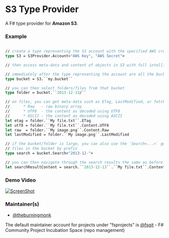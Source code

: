 S3 Type Provider
=======================

A F# type provider for **Amazon S3**.

### Example

```fsharp

// create a type representing the S3 account with the specified AWS credentials
type S3 = S3Provider.Account<"AWS Key", "AWS Secret">

// then access meta-data and content of objects in S3 with full intellisense support!

// immediately after the type representing the account are all the buckets
type bucket = S3.``my.bucket``

// you can then select folders/files from that bucket
type folder = bucket.``2013-12-13/``

// on files, you can get meta-data such as ETag, LastModified, or fetch the content as
//		* Raw   - raw binary array
//		* UTF8  - the content as decoded using UTF8
//		* ASCII - the content as decoded using ASCII
let etag = folder.``My file.txt``.ETag
let utf8 = folder.``My file.txt``.Content.UTF8
let raw  = folder.``My image.png``.Content.Raw
let lastModified = folder.``My image.png``.LastModified

// if the bucket/folder is large, you can also use the `Search<...>` generic type to find
// files in the bucket by prefix
type search = bucket.Search<"2013-12-">

// you can then navigate through the search results the same as before!
let searchResultContent = search.``2013-12-13``.``My file.txt``.Content.Raw
```

### Demo Video

[![ScreenShot](https://raw.github.com/theburningmonk/S3Provider/develop/docs/files/img/demo_screenshot.png)](http://www.youtube.com/watch?v=LOU00RlArqg)

### Maintainer(s)

- [@theburningmonk](https://github.com/theburningmonk)

The default maintainer account for projects under "fsprojects" is [@fsgit](https://github.com/fsgit) - F# Community Project Incubation Space (repo management)
